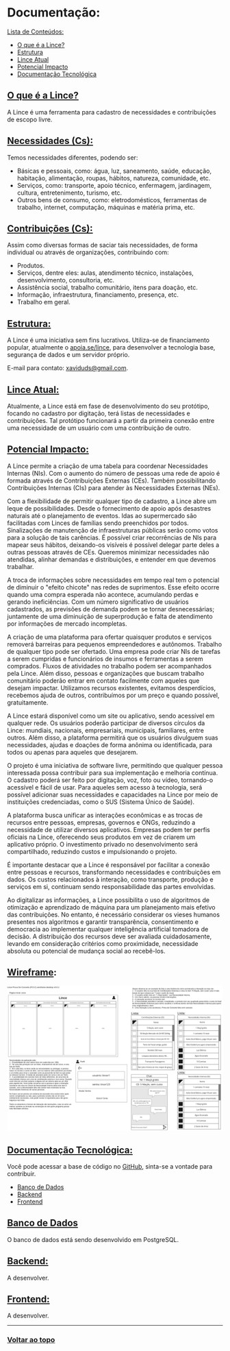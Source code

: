 # Documentação:

[Lista de Conteúdos:](#documentação)

- [O que é a Lince?](#o-que-é-a-lince)
- [Estrutura](#estrutura)
- [Lince Atual](#lince-atual)
- [Potencial Impacto](#potencial-impacto)
- [Documentação Tecnológica](#documentação-tecnológica)

## [O que é a Lince?](#documentação)

A Lince é uma ferramenta para cadastro de necessidades e contribuições de escopo livre.

## [Necessidades (Cs):](#documentação)

Temos necessidades diferentes, podendo ser:

- Básicas e pessoais, como: água, luz, saneamento, saúde, educação, habitação, alimentação, roupas, hábitos, natureza, comunidade, etc.
- Serviços, como: transporte, apoio técnico, enfermagem, jardinagem, cultura, entretenimento, turismo, etc.
- Outros bens de consumo, como: eletrodomésticos, ferramentas de trabalho, internet, computação, máquinas e matéria prima, etc.

## [Contribuições (Cs):](#documentação)

Assim como diversas formas de saciar tais necessidades, de forma individual ou através de organizações, contribuindo com:

 - Produtos.
 - Serviços, dentre eles: aulas, atendimento técnico, instalações, desenvolvimento, consultoria, etc.
 - Assistência social, trabalho comunitário, itens para doação, etc.
 - Informação, infraestrutura, financiamento, presença, etc.
 - Trabalho em geral.

## [Estrutura:](#documentação)

A Lince é uma iniciativa sem fins lucrativos. Utiliza-se de financiamento popular, atualmente o [apoia.se/lince](https://www.apoia.se/lince), para desenvolver a tecnologia base, segurança de dados e um servidor próprio.

E-mail para contato: [xaviduds@gmail.com](mailto:xaviduds@gmail.com).

## [Lince Atual:](#documentação)

Atualmente, a Lince está em fase de desenvolvimento do seu protótipo, focando no cadastro por digitação, terá listas de necessidades e contribuições. Tal protótipo funcionará a partir da primeira conexão entre uma necessidade de um usuário com uma contribuição de outro.

## [Potencial Impacto:](#documentação)

A Lince permite a criação de uma tabela para coordenar Necessidades Internas (NIs). Com o aumento do número de pessoas uma rede de apoio é formada através de Contribuições Externas (CEs). Também possibilitando Contribuições Internas (CIs) para atender às Necessidades Externas (NEs).

Com a flexibilidade de permitir qualquer tipo de cadastro, a Lince abre um leque de possibilidades. Desde o fornecimento de apoio após desastres naturais até o planejamento de eventos. Idas ao supermercado são facilitadas com Linces de famílias sendo preenchidos por todos. Sinalizações de manutenção de infraestruturas públicas serão como votos para a solução de tais carências. É possível criar recorrências de NIs para mapear seus hábitos, deixando-os visíveis é possível delegar parte deles a outras pessoas através de CEs. Queremos minimizar necessidades não atendidas, alinhar demandas e distribuições, e entender em que devemos trabalhar.

A troca de informações sobre necessidades em tempo real tem o potencial de diminuir o "efeito chicote" nas redes de suprimentos. Esse efeito ocorre quando uma compra esperada não acontece, acumulando perdas e gerando ineficiências. Com um número significativo de usuários cadastrados, as previsões de demanda podem se tornar desnecessárias; juntamente de uma diminuição de superprodução e falta de atendimento por informações de mercado incompletas.

A criação de uma plataforma para ofertar quaisquer produtos e serviços removerá barreiras para pequenos empreendedores e autônomos. Trabalho de qualquer tipo pode ser ofertado. Uma empresa pode criar NIs de tarefas a serem cumpridas e funcionários de insumos e ferramentas a serem comprados. Fluxos de atividades no trabalho podem ser acompanhados pela Lince. Além disso, pessoas e organizações que buscam trabalho comunitário poderão entrar em contato facilmente com aqueles que desejam impactar. Utilizamos recursos existentes, evitamos desperdícios, recebemos ajuda de outros, contribuímos por um preço e quando possível, gratuitamente.

A Lince estará disponível como um site ou aplicativo, sendo acessível em qualquer rede. Os usuários poderão participar de diversos círculos da Lince: mundiais, nacionais, empresariais, municipais, familiares, entre outros. Além disso, a plataforma permitirá que os usuários divulguem suas necessidades, ajudas e doações de forma anônima ou identificada, para todos ou apenas para aqueles que desejarem.

O projeto é uma iniciativa de software livre, permitindo que qualquer pessoa interessada possa contribuir para sua implementação e melhoria contínua. O cadastro poderá ser feito por digitação, voz, foto ou vídeo, tornando-o acessível e fácil de usar. Para aqueles sem acesso à tecnologia, será possível adicionar suas necessidades e capacidades na Lince por meio de instituições credenciadas, como o SUS (Sistema Único de Saúde).

A plataforma busca unificar as interações econômicas e as trocas de recursos entre pessoas, empresas, governos e ONGs, reduzindo a necessidade de utilizar diversos aplicativos. Empresas podem ter perfis oficiais na Lince, oferecendo seus produtos em vez de criarem um aplicativo próprio. O investimento privado no desenvolvimento será compartilhado, reduzindo custos e impulsionando o projeto.

É importante destacar que a Lince é responsável por facilitar a conexão entre pessoas e recursos, transformando necessidades e contribuições em dados. Os custos relacionados à interação, como transporte, produção e serviços em si, continuam sendo responsabilidade das partes envolvidas.

Ao digitalizar as informações, a Lince possibilita o uso de algoritmos de otimização e aprendizado de máquina para um planejamento mais efetivo das contribuições. No entanto, é necessário considerar os vieses humanos presentes nos algoritmos e garantir transparência, consentimento e democracia ao implementar qualquer inteligência artificial tomadora de decisão. A distribuição dos recursos deve ser avaliada cuidadosamente, levando em consideração critérios como proximidade, necessidade absoluta ou potencial de mudança social ao recebê-los.

## [Wireframe](https://github.com/lince-social/lince/blob/main/fotos/Lince%20Wireframe%20website%20desktop%20v0.0.1.png):

![Wireframe](https://github.com/lince-social/lince/blob/main/fotos/Lince%20Wireframe%20website%20desktop%20v0.0.1.png)

## [Documentação Tecnológica:](#documentação)

Você pode acessar a base de código no <a href="https://github.com/lince-social/lince">GitHub</a>, sinta-se a vontade para contribuir.

- [Banco de Dados](#banco-de-dados)
- [Backend](#backend)
- [Frontend](#frontend)

## [Banco de Dados](#documentação-tecnológica)

O banco de dados está sendo desenvolvido em PostgreSQL.

## [Backend:](#documentação-tecnológica)

A desenvolver.

## [Frontend:](#documentação-tecnológica)

A desenvolver.

---
### [Voltar ao topo](#documentação)
